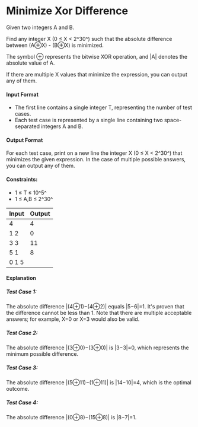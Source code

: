 # Minimize Xor Difference

Given two integers A and B.

Find any integer X (0 ≤ X < 2^30^) such that the absolute difference between (A⊕X) - (B⊕X) is minimized. 

The symbol ⊕ represents the bitwise XOR operation, and |A| denotes the absolute value of A. 

If there are multiple X values that minimize the expression, you can output any of them.


#### Input Format

* The first line contains a single integer T, representing the number of test cases.
* Each test case is represented by a single line containing two space-separated integers A and B.

#### Output Format

For each test case, print on a new line the integer X (0 ≤ X < 2^30^) that minimizes the given expression. In the case of multiple possible answers, you can output any of them.

#### Constraints:

* 1 ≤ T ≤ 10^5^
* 1 ≤ A,B ≤ 2^30^


 |  Input  |  Output  |
 | ------- | -------- |
 |   4     |  4  |
 |   1 2   |  0  |
 |   3 3   |  11 |
 |   5 1   |  8  |
 |   0 1 5 |     |


 #### Explanation

 ##### Test Case 1:

The absolute difference |(4⊕1)−(4⊕2)| equals |5−6|=1. It's proven that the difference cannot be less than 1. Note that there are multiple acceptable answers; for example, X=0 or X=3 would also be valid.

##### Test Case 2:

The absolute difference |(3⊕0)−(3⊕0)| is |3−3|=0, which represents the minimum possible difference.

##### Test Case 3:

The absolute difference |(5⊕11)−(1⊕11)| is |14−10|=4, which is the optimal outcome.

##### Test Case 4:

The absolute difference |(0⊕8)−(15⊕8)| is |8−7|=1.